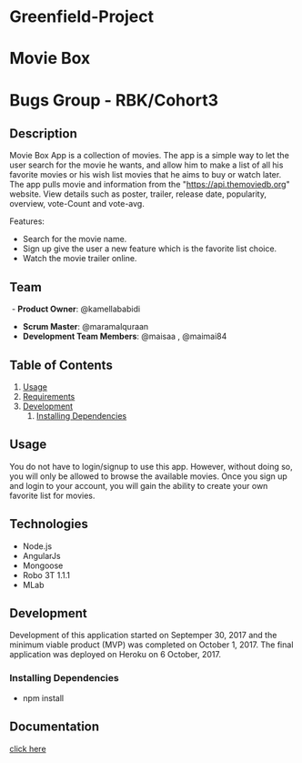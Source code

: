 # Greenfield-Project
# Movie Box
# Bugs Group - RBK/Cohort3

## Description
Movie Box App is a collection of movies. The app is a simple way to let the user search for the movie he wants, and allow him to make a list of all his favorite movies or his wish list movies that he aims to buy or watch later. The app pulls movie and information from the "https://api.themoviedb.org" website. View details such as poster, trailer, release date, popularity, overview, vote-Count and vote-avg.

Features:
- Search for the movie name.
- Sign up give the user a new feature which is the favorite list choice. 
- Watch the movie trailer online.


## Team
  - __Product Owner__: @kamellababidi
  - __Scrum Master__: @maramalquraan
  - __Development Team Members__: @maisaa , @maimai84

## Table of Contents

1. [Usage](#Usage)
2. [Requirements](#requirements)
3. [Development](#development)
    1. [Installing Dependencies](#installing-dependencies)



## Usage

 You do not have to login/signup to use this app. However, without doing so, you will only be allowed to browse the available movies. Once you sign up and login to your account, you will gain the ability to create your own favorite list for movies.


## Technologies

- Node.js
- AngularJs
- Mongoose 
- Robo 3T 1.1.1
- MLab


## Development
Development of this application started on Septemper 30, 2017 and the minimum viable product (MVP) was completed on October 1, 2017. The final application was deployed on Heroku on 6 October, 2017.




### Installing Dependencies
- npm install 


## Documentation
  [click here](https://docs.google.com/document/d/1bjvWumlaPAI5qnsnl97tWoZ14JL5P9KLcq5RumRZLgU/edit?usp=sharing)
